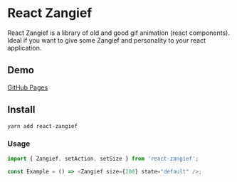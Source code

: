 # React Zangief

React Zangief is a library of old and good gif animation (react components). Ideal if you want to give some Zangief and personality to your react application.

## Demo

[GitHub Pages](https://ossan-engineer.github.io/react-zangief)

## Install

`yarn add react-zangief`

### Usage

```javascript
import { Zangief, setAction, setSize } from 'react-zangief';

const Example = () => <Zangief size={200} state="default" />;
```


